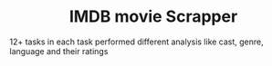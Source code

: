 <h1 align="center" > IMDB movie Scrapper </h1>
<p font-size=20px> 12+ tasks in each task performed different analysis like cast, genre, language and their ratings </p> 
